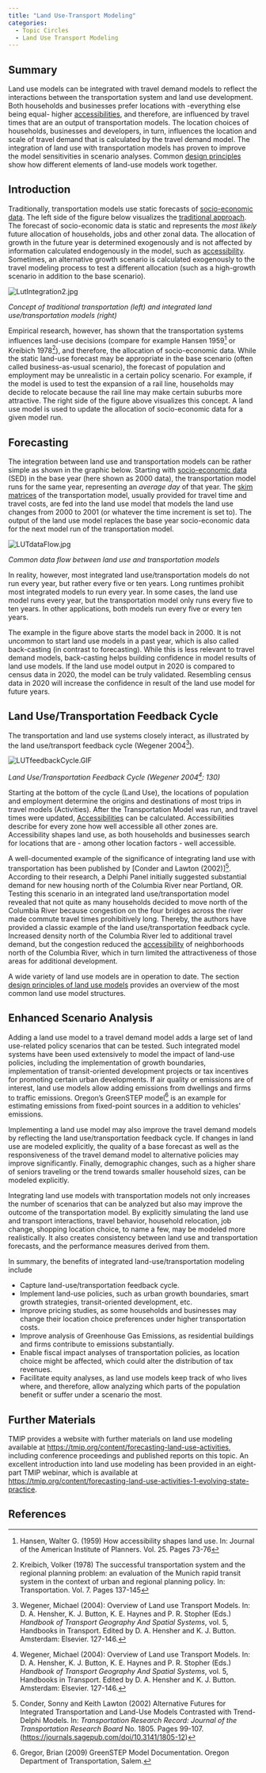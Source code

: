 ```yaml
---
title: "Land Use-Transport Modeling"
categories:
  - Topic Circles
  - Land Use Transport Modeling
---
```

<PagesInCategory category="Land Use Transport Modeling" />

Summary
-------

Land use models can be integrated with travel demand models to reflect the interactions between the transportation system and land use development. Both households and businesses prefer locations with -everything else being equal- higher [accessibilities](Accessibility), and therefore, are influenced by travel times that are an output of transportation models. The location choices of households, businesses and developers, in turn, influences the location and scale of travel demand that is calculated by the travel demand model. The integration of land use with transportation models has proven to improve the model sensitivities in scenario analyses. Common [design principles](Design_principles_of_land_use_models) show how different elements of land-use models work together.

Introduction
------------

Traditionally, transportation models use static forecasts of [socio-economic data](Spatial_data). The left side of the figure below visualizes the [traditional approach](Scenario_Forecasting_for_Travel_Demand_Modeling). The forecast of socio-economic data is static and represents the *most likely* future allocation of households, jobs and other zonal data. The allocation of growth in the future year is determined exogenously and is not affected by information calculated endogenously in the model, such as [accessibility](Accessibility). Sometimes, an alternative growth scenario is calculated exogenously to the travel modeling process to test a different allocation (such as a high-growth scenario in addition to the base scenario).

![](LutIntegration2.jpg "LutIntegration2.jpg")

*Concept of traditional transportation (left) and integrated land use/transportation models (right)*

Empirical research, however, has shown that the transportation systems influences land-use decisions (compare for example Hansen 1959[^1] or Kreibich 1978[^2]), and therefore, the allocation of socio-economic data. While the static land-use forecast may be appropriate in the base scenario (often called business-as-usual scenario), the forecast of population and employment may be unrealistic in a certain policy scenario. For example, if the model is used to test the expansion of a rail line, households may decide to relocate because the rail line may make certain suburbs more attractive. The right side of the figure above visualizes this concept. A land use model is used to update the allocation of socio-economic data for a given model run.

Forecasting
-----------

The integration between land use and transportation models can be rather simple as shown in the graphic below. Starting with [socio-economic data](Spatial_data) (SED) in the base year (here shown as 2000 data), the transportation model runs for the same year, representing an *average day* of that year. The [skim matrices](Skim_Matrix) of the transportation model, usually provided for travel time and travel costs, are fed into the land use model that models the land use changes from 2000 to 2001 (or whatever the time increment is set to). The output of the land use model replaces the base year socio-economic data for the next model run of the transportation model.

![](LUTdataFlow.jpg "LUTdataFlow.jpg")

*Common data flow between land use and transportation models*

In reality, however, most integrated land use/transportation models do not run every year, but rather every five or ten years. Long runtimes prohibit most integrated models to run every year. In some cases, the land use model runs every year, but the transportation model only runs every five to ten years. In other applications, both models run every five or every ten years.

The example in the figure above starts the model back in 2000. It is not uncommon to start land use models in a past year, which is also called back-casting (in contrast to forecasting). While this is less relevant to travel demand models, back-casting helps building confidence in model results of land use models. If the land use model output in 2020 is compared to census data in 2020, the model can be truly validated. Resembling census data in 2020 will increase the confidence in result of the land use model for future years.

Land Use/Transportation Feedback Cycle
--------------------------------------

The transportation and land use systems closely interact, as illustrated by the land use/transport feedback cycle (Wegener 2004[^3]).

![](LUTfeedbackCycle.GIF "LUTfeedbackCycle.GIF")

*Land Use/Transportation Feedback Cycle (Wegener 2004[^3]: 130)*

Starting at the bottom of the cycle (Land Use), the locations of population and employment determine the origins and destinations of most trips in travel models (Activities). After the Transportation Model was run, and travel times were updated, [Accessibilities](Accessibility) can be calculated. Accessibilities describe for every zone how well accessible all other zones are. Accessibility shapes land use, as both households and businesses search for locations that are - among other location factors - well accessible.

A well-documented example of the significance of integrating land use with transportation has been published by [Conder and Lawton (2002)][^5]. According to their research, a Delphi Panel initially suggested substantial demand for new housing north of the Columbia River near Portland, OR. Testing this scenario in an integrated land use/transportation model revealed that not quite as many households decided to move north of the Columbia River because congestion on the four bridges across the river made commute travel times prohibitively long. Thereby, the authors have provided a classic example of the land use/transportation feedback cycle. Increased density north of the Columbia River led to additional travel demand, but the congestion reduced the [accessibility](Accessibility) of neighborhoods north of the Columbia River, which in turn limited the attractiveness of those areas for additional development.

A wide variety of land use models are in operation to date. The section [design principles of land use models](Design_principles_of_land_use_models) provides an overview of the most common land use model structures.

Enhanced Scenario Analysis
--------------------------

Adding a land use model to a travel demand model adds a large set of land use-related policy scenarios that can be tested. Such integrated model systems have been used extensively to model the impact of land-use policies, including the implementation of growth boundaries, implementation of transit-oriented development projects or tax incentives for promoting certain urban developments. If air quality or emissions are of interest, land use models allow adding emissions from dwellings and firms to traffic emissions. Oregon’s GreenSTEP model[^6] is an example for estimating emissions from fixed-point sources in a addition to vehicles' emissions.

Implementing a land use model may also improve the travel demand models by reflecting the land use/transportation feedback cycle. If changes in land use are modeled explicitly, the quality of a base forecast as well as the responsiveness of the travel demand model to alternative policies may improve significantly. Finally, demographic changes, such as a higher share of seniors traveling or the trend towards smaller household sizes, can be modeled explicitly.

Integrating land use models with transportation models not only increases the number of scenarios that can be analyzed but also may improve the outcome of the transportation model. By explicitly simulating the land use and transport interactions, travel behavior, household relocation, job change, shopping location choice, to name a few, may be modeled more realistically. It also creates consistency between land use and transportation forecasts, and the performance measures derived from them.

In summary, the benefits of integrated land-use/transportation modeling include

-   Capture land-use/transportation feedback cycle.
-   Implement land-use policies, such as urban growth boundaries, smart growth strategies, transit-oriented development, etc.
-   Improve pricing studies, as some households and businesses may change their location choice preferences under higher transportation costs.
-   Improve analysis of Greenhouse Gas Emissions, as residential buildings and firms contribute to emissions substantially.
-   Enable fiscal impact analyses of transportation policies, as location choice might be affected, which could alter the distribution of tax revenues.
-   Facilitate equity analyses, as land use models keep track of who lives where, and therefore, allow analyzing which parts of the population benefit or suffer under a scenario the most.

Further Materials
-----------------

TMIP provides a website with further materials on land use modeling available at <https://tmip.org/content/forecasting-land-use-activities>, including conference proceedings and published reports on this topic. An excellent introduction into land use modeling has been provided in an eight-part TMIP webinar, which is available at <https://tmip.org/content/forecasting-land-use-activities-1-evolving-state-practice>.

References
----------

[^1]: Hansen, Walter G. (1959) How accessibility shapes land use. In: Journal of the American Institute of Planners. Vol. 25. Pages 73-76

[^2]: Kreibich, Volker (1978) The successful transportation system and the regional planning problem: an evaluation of the Munich rapid transit system in the context of urban and regional planning policy. In: Transportation. Vol. 7. Pages 137-145

[^3]: Wegener, Michael (2004): Overview of Land use Transport Models. In: D. A. Hensher, K. J. Button, K. E. Haynes and P. R. Stopher (Eds.) *Handbook of Transport Geography And Spatial Systems*, vol. 5, Handbooks in Transport. Edited by D. A. Hensher and K. J. Button. Amsterdam: Elsevier. 127-146.

[^4]: Alonso, W. (1960) A theory of the urban land market. In: Papers and Proceedings of the Regional Science Association, Vol. 6, No. 1, pp. 149-157.

[^5]: Conder, Sonny and Keith Lawton (2002) Alternative Futures for Integrated Transportation and Land-Use Models Contrasted with Trend-Delphi Models. In: *Transportation Research Record: Journal of the Transportation Research Board* No. 1805. Pages 99-107. (<https://journals.sagepub.com/doi/10.3141/1805-12>)

[^6]: Gregor, Brian (2009) GreenSTEP Model Documentation. Oregon Department of Transportation, Salem.

[^7]: Herbert, John D. and Benjamin H. Stevens (1960) A model for the distribution of residential activity in urban areas. Journal of Regional Science 2: 21-36.

[^8]: Forrester, Jay W. (1969) Urban Dynamics. Cambridge (Massachusetts): The M.I.T. Press.

[^9]: Lowry, Ira S. (1964) A Model of Metropolis. Memorandum RM-4035-RC. Santa Monica: Rand Corporation.

[^10]: Lee Jr., Douglass B. (1973) Requiem for Large-Scale Models. In: Journal of the American Institute of Planners. Vol. 39 (3). 163-178.

[^11]: Wegener (2009): From Macro to Micro – How Much Micro is too Much? Paper presented at the International Seminar on Transport Knowledge and Planning Practice at the University of Amsterdam, 14-16 October 2009.

[^12]: Domencich, T.A. and D. McFadden (1975) Urban travel demand: a behavioral analysis. North-Holland Publishing, Amsterdam.

[^13]: Martinez, F.J. (1992) The bid-choice land-use model: an integrated economic framework. In: Environment and Planning A, Vol. 24, No. 6, pp. 871-885.

[^14]: Orcutt, G.H. (1960) Simulation of economic systems. In: American Economic Review, Vol. 50, No. 5, pp. 893-907.

[^15]: Hägerstrand, T. (1967) Innovation diffusion as a spatial process. The University of Chicago Press, Chicago.

[^16]: Schelling, T.C. (1978) Micromotives and macro behavior. W. W. Norton & Company, New York. Pages 147 ff.
